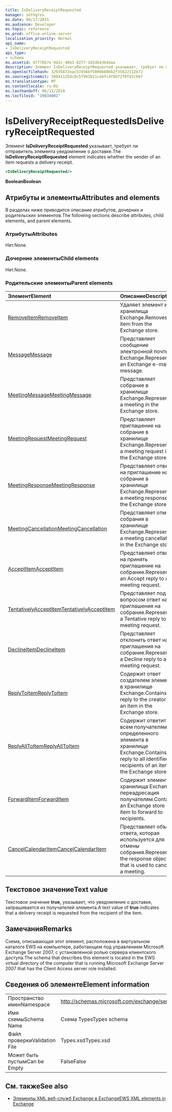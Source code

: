 ```yaml
---
title: IsDeliveryReceiptRequested
manager: sethgros
ms.date: 09/17/2015
ms.audience: Developer
ms.topic: reference
ms.prod: office-online-server
localization_priority: Normal
api_name:
- IsDeliveryReceiptRequested
api_type:
- schema
ms.assetid: 97776b7e-942c-4663-8277-165d64364daa
description: Элемент IsDeliveryReceiptRequested указывает, требует ли отправитель элемента уведомление о доставке.
ms.openlocfilehash: 32935872eac57456bf5090b886b2f35622112b72
ms.sourcegitcommit: 34041125dc8c5f993b21cebfc4f8b72f0fd2cb6f
ms.translationtype: MT
ms.contentlocale: ru-RU
ms.lasthandoff: 06/11/2018
ms.locfileid: "19834001"
---
```

# <a name="isdeliveryreceiptrequested"></a><span data-ttu-id="927ca-103">IsDeliveryReceiptRequested</span><span class="sxs-lookup"><span data-stu-id="927ca-103">IsDeliveryReceiptRequested</span></span>

<span data-ttu-id="927ca-104">Элемент **IsDeliveryReceiptRequested** указывает, требует ли отправитель элемента уведомление о доставке.</span><span class="sxs-lookup"><span data-stu-id="927ca-104">The **IsDeliveryReceiptRequested** element indicates whether the sender of an item requests a delivery receipt.</span></span> 
  
```xml
<IsDeliveryReceiptRequested/>
```

 <span data-ttu-id="927ca-105">**Boolean**</span><span class="sxs-lookup"><span data-stu-id="927ca-105">**Boolean**</span></span>
## <a name="attributes-and-elements"></a><span data-ttu-id="927ca-106">Атрибуты и элементы</span><span class="sxs-lookup"><span data-stu-id="927ca-106">Attributes and elements</span></span>

<span data-ttu-id="927ca-107">В разделах ниже приводится описание атрибутов, дочерних и родительских элементов.</span><span class="sxs-lookup"><span data-stu-id="927ca-107">The following sections describe attributes, child elements, and parent elements.</span></span>
  
### <a name="attributes"></a><span data-ttu-id="927ca-108">Атрибуты</span><span class="sxs-lookup"><span data-stu-id="927ca-108">Attributes</span></span>

<span data-ttu-id="927ca-109">Нет.</span><span class="sxs-lookup"><span data-stu-id="927ca-109">None.</span></span>
  
### <a name="child-elements"></a><span data-ttu-id="927ca-110">Дочерние элементы</span><span class="sxs-lookup"><span data-stu-id="927ca-110">Child elements</span></span>

<span data-ttu-id="927ca-111">Нет.</span><span class="sxs-lookup"><span data-stu-id="927ca-111">None.</span></span>
  
### <a name="parent-elements"></a><span data-ttu-id="927ca-112">Родительские элементы</span><span class="sxs-lookup"><span data-stu-id="927ca-112">Parent elements</span></span>

|<span data-ttu-id="927ca-113">**Элемент**</span><span class="sxs-lookup"><span data-stu-id="927ca-113">**Element**</span></span>|<span data-ttu-id="927ca-114">**Описание**</span><span class="sxs-lookup"><span data-stu-id="927ca-114">**Description**</span></span>|
|:-----|:-----|
|[<span data-ttu-id="927ca-115">RemoveItem</span><span class="sxs-lookup"><span data-stu-id="927ca-115">RemoveItem</span></span>](removeitem.md) <br/> |<span data-ttu-id="927ca-116">Удаляет элемент из хранилища Exchange.</span><span class="sxs-lookup"><span data-stu-id="927ca-116">Removes an item from the Exchange store.</span></span>  <br/> |
|[<span data-ttu-id="927ca-117">Message</span><span class="sxs-lookup"><span data-stu-id="927ca-117">Message</span></span>](message-ex15websvcsotherref.md) <br/> |<span data-ttu-id="927ca-118">Представляет сообщение электронной почты Exchange.</span><span class="sxs-lookup"><span data-stu-id="927ca-118">Represents an Exchange e-mail message.</span></span>  <br/> |
|[<span data-ttu-id="927ca-119">MeetingMessage</span><span class="sxs-lookup"><span data-stu-id="927ca-119">MeetingMessage</span></span>](meetingmessage.md) <br/> |<span data-ttu-id="927ca-120">Представляет собрание в хранилище Exchange.</span><span class="sxs-lookup"><span data-stu-id="927ca-120">Represents a meeting in the Exchange store.</span></span>  <br/> |
|[<span data-ttu-id="927ca-121">MeetingRequest</span><span class="sxs-lookup"><span data-stu-id="927ca-121">MeetingRequest</span></span>](meetingrequest.md) <br/> |<span data-ttu-id="927ca-122">Представляет приглашение на собрание в хранилище Exchange.</span><span class="sxs-lookup"><span data-stu-id="927ca-122">Represents a meeting request in the Exchange store.</span></span>  <br/> |
|[<span data-ttu-id="927ca-123">MeetingResponse</span><span class="sxs-lookup"><span data-stu-id="927ca-123">MeetingResponse</span></span>](meetingresponse.md) <br/> |<span data-ttu-id="927ca-124">Представляет ответ на приглашение на собрание в хранилище Exchange.</span><span class="sxs-lookup"><span data-stu-id="927ca-124">Represents a meeting response in the Exchange store.</span></span>  <br/> |
|[<span data-ttu-id="927ca-125">MeetingCancellation</span><span class="sxs-lookup"><span data-stu-id="927ca-125">MeetingCancellation</span></span>](meetingcancellation.md) <br/> |<span data-ttu-id="927ca-126">Представляет отмену собрания в хранилище Exchange.</span><span class="sxs-lookup"><span data-stu-id="927ca-126">Represents a meeting cancellation in the Exchange store.</span></span>  <br/> |
|[<span data-ttu-id="927ca-127">AcceptItem</span><span class="sxs-lookup"><span data-stu-id="927ca-127">AcceptItem</span></span>](acceptitem.md) <br/> |<span data-ttu-id="927ca-128">Представляет ответ на принять приглашение на собрание.</span><span class="sxs-lookup"><span data-stu-id="927ca-128">Represents an Accept reply to a meeting request.</span></span>  <br/> |
|[<span data-ttu-id="927ca-129">TentativelyAcceptItem</span><span class="sxs-lookup"><span data-stu-id="927ca-129">TentativelyAcceptItem</span></span>](tentativelyacceptitem.md) <br/> |<span data-ttu-id="927ca-130">Представляет под вопросом ответ на приглашения на собрание.</span><span class="sxs-lookup"><span data-stu-id="927ca-130">Represents a Tentative reply to a meeting request.</span></span>  <br/> |
|[<span data-ttu-id="927ca-131">DeclineItem</span><span class="sxs-lookup"><span data-stu-id="927ca-131">DeclineItem</span></span>](declineitem.md) <br/> |<span data-ttu-id="927ca-132">Представляет отклонить ответ на приглашения на собрание.</span><span class="sxs-lookup"><span data-stu-id="927ca-132">Represents a Decline reply to a meeting request.</span></span>  <br/> |
|[<span data-ttu-id="927ca-133">ReplyToItem</span><span class="sxs-lookup"><span data-stu-id="927ca-133">ReplyToItem</span></span>](replytoitem.md) <br/> |<span data-ttu-id="927ca-134">Содержит ответ создателем элемента в хранилище Exchange.</span><span class="sxs-lookup"><span data-stu-id="927ca-134">Contains a reply to the creator of an item in the Exchange store.</span></span>  <br/> |
|[<span data-ttu-id="927ca-135">ReplyAllToItem</span><span class="sxs-lookup"><span data-stu-id="927ca-135">ReplyAllToItem</span></span>](replyalltoitem.md) <br/> |<span data-ttu-id="927ca-136">Содержит ответить всем получателям определенного элемента в хранилище Exchange.</span><span class="sxs-lookup"><span data-stu-id="927ca-136">Contains a reply to all identified recipients of an item in the Exchange store.</span></span>  <br/> |
|[<span data-ttu-id="927ca-137">ForwardItem</span><span class="sxs-lookup"><span data-stu-id="927ca-137">ForwardItem</span></span>](forwarditem.md) <br/> |<span data-ttu-id="927ca-138">Содержит элемент хранилища Exchange переадресация получателям.</span><span class="sxs-lookup"><span data-stu-id="927ca-138">Contains an Exchange store item to forward to recipients.</span></span>  <br/> |
|[<span data-ttu-id="927ca-139">CancelCalendarItem</span><span class="sxs-lookup"><span data-stu-id="927ca-139">CancelCalendarItem</span></span>](cancelcalendaritem.md) <br/> |<span data-ttu-id="927ca-140">Представляет объект ответа, которая используется для отмены собрания.</span><span class="sxs-lookup"><span data-stu-id="927ca-140">Represents the response object that is used to cancel a meeting.</span></span>  <br/> |
   
## <a name="text-value"></a><span data-ttu-id="927ca-141">Текстовое значение</span><span class="sxs-lookup"><span data-stu-id="927ca-141">Text value</span></span>

<span data-ttu-id="927ca-142">Текстовое значение **true,** указывает, что уведомление о доставке, запрашивается из получателей элемента.</span><span class="sxs-lookup"><span data-stu-id="927ca-142">A text value of **true** indicates that a delivery receipt is requested from the recipient of the item.</span></span> 
  
## <a name="remarks"></a><span data-ttu-id="927ca-143">Замечания</span><span class="sxs-lookup"><span data-stu-id="927ca-143">Remarks</span></span>

<span data-ttu-id="927ca-144">Схема, описывающая этот элемент, расположена в виртуальном каталоге EWS на компьютере, работающем под управлением Microsoft Exchange Server 2007, с установленной ролью сервера клиентского доступа.</span><span class="sxs-lookup"><span data-stu-id="927ca-144">The schema that describes this element is located in the EWS virtual directory of the computer that is running Microsoft Exchange Server 2007 that has the Client Access server role installed.</span></span>
  
## <a name="element-information"></a><span data-ttu-id="927ca-145">Сведения об элементе</span><span class="sxs-lookup"><span data-stu-id="927ca-145">Element information</span></span>

|||
|:-----|:-----|
|<span data-ttu-id="927ca-146">Пространство имен</span><span class="sxs-lookup"><span data-stu-id="927ca-146">Namespace</span></span>  <br/> |http://schemas.microsoft.com/exchange/services/2006/types  <br/> |
|<span data-ttu-id="927ca-147">Имя схемы</span><span class="sxs-lookup"><span data-stu-id="927ca-147">Schema Name</span></span>  <br/> |<span data-ttu-id="927ca-148">Схема Types</span><span class="sxs-lookup"><span data-stu-id="927ca-148">Types schema</span></span>  <br/> |
|<span data-ttu-id="927ca-149">Файл проверки</span><span class="sxs-lookup"><span data-stu-id="927ca-149">Validation File</span></span>  <br/> |<span data-ttu-id="927ca-150">Types.xsd</span><span class="sxs-lookup"><span data-stu-id="927ca-150">Types.xsd</span></span>  <br/> |
|<span data-ttu-id="927ca-151">Может быть пустым</span><span class="sxs-lookup"><span data-stu-id="927ca-151">Can be Empty</span></span>  <br/> |<span data-ttu-id="927ca-152">False</span><span class="sxs-lookup"><span data-stu-id="927ca-152">False</span></span>  <br/> |
   
## <a name="see-also"></a><span data-ttu-id="927ca-153">См. также</span><span class="sxs-lookup"><span data-stu-id="927ca-153">See also</span></span>



- [<span data-ttu-id="927ca-154">Элементы XML веб-служб Exchange в Exchange</span><span class="sxs-lookup"><span data-stu-id="927ca-154">EWS XML elements in Exchange</span></span>](ews-xml-elements-in-exchange.md)

